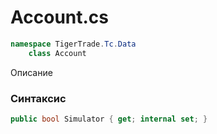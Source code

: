 
# Account.cs
```csharp
namespace TigerTrade.Tc.Data  
    class Account
```

Описание

### Синтаксис
```csharp
public bool Simulator { get; internal set; }
```
